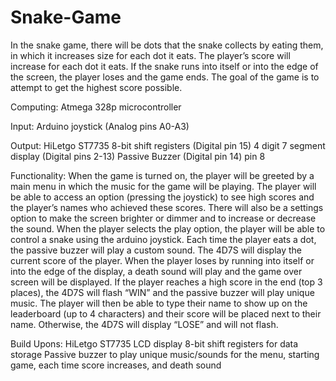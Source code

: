 # Snake-Game
In the snake game, there will be dots that the snake collects by eating them, in which it increases size for each dot it eats. The player’s score will increase for each dot it eats. If the snake runs into itself or into the edge of the screen, the player loses and the game ends. The goal of the game is to attempt to get the highest score possible.

Computing:
Atmega 328p microcontroller

Input:
Arduino joystick (Analog pins A0-A3)

Output:
HiLetgo ST7735 
8-bit shift registers (Digital pin 15)
4 digit 7 segment display (Digital pins 2-13) 
Passive Buzzer (Digital pin 14) pin 8



Functionality:
When the game is turned on, the player will be greeted by a main menu in which the music for the game will be playing. The player will be able to access an option (pressing the joystick) to see high scores and the player’s names who achieved these scores. There will also be a settings option to make the screen brighter or dimmer and to increase or decrease the sound. When the player selects the play option, the player will be able to control a snake using the arduino joystick. Each time the player eats a dot, the passive buzzer will play a custom sound. The 4D7S will display the current score of the player. When the player loses by running into itself or into the edge of the display, a death sound will play and the game over screen will be displayed. If the player reaches a high score in the end (top 3 places), the 4D7S will flash “WIN” and the passive buzzer will play unique music. The player will then be able to type their name to show up on the leaderboard (up to 4 characters) and their score will be placed next to their name. Otherwise, the 4D7S will display “LOSE” and will not flash. 

Build Upons:
HiLetgo ST7735 LCD display
8-bit shift registers for data storage
Passive buzzer to play unique music/sounds for the menu, starting game, each time score increases, and death sound

